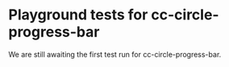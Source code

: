 # Playground tests for cc-circle-progress-bar
We are still awaiting the first test run for cc-circle-progress-bar.
